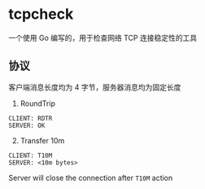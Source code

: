 # tcpcheck

一个使用 Go 编写的，用于检查网络 TCP 连接稳定性的工具

## 协议

客户端消息长度均为 4 字节，服务器消息均为固定长度

1. RoundTrip

```text
CLIENT: RDTR
SERVER: OK
```

2. Transfer 10m

```text
CLIENT: T10M
SERVER: <10m bytes>
```

Server will close the connection after `T10M` action